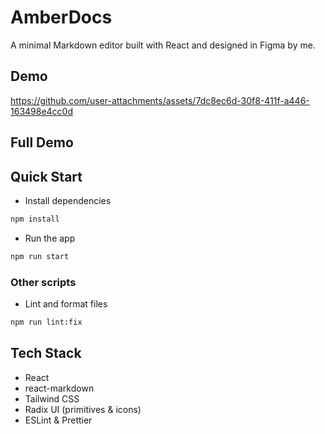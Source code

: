 # AmberDocs

A minimal Markdown editor built with React and designed in Figma by me.

## Demo



https://github.com/user-attachments/assets/7dc8ec6d-30f8-411f-a446-163498e4cc0d


## Full Demo



## Quick Start

- Install dependencies 

```bash
npm install
```
- Run the app

```bash
npm run start
```

### Other scripts

- Lint and format files

```bash
npm run lint:fix
```

## Tech Stack

- React
- react-markdown
- Tailwind CSS
- Radix UI (primitives & icons)
- ESLint & Prettier
